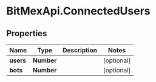 # BitMexApi.ConnectedUsers

## Properties
Name | Type | Description | Notes
------------ | ------------- | ------------- | -------------
**users** | **Number** |  | [optional] 
**bots** | **Number** |  | [optional] 


